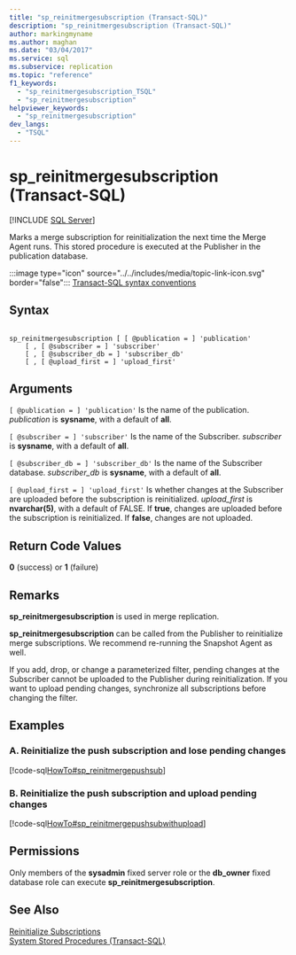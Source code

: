 ```yaml
---
title: "sp_reinitmergesubscription (Transact-SQL)"
description: "sp_reinitmergesubscription (Transact-SQL)"
author: markingmyname
ms.author: maghan
ms.date: "03/04/2017"
ms.service: sql
ms.subservice: replication
ms.topic: "reference"
f1_keywords:
  - "sp_reinitmergesubscription_TSQL"
  - "sp_reinitmergesubscription"
helpviewer_keywords:
  - "sp_reinitmergesubscription"
dev_langs:
  - "TSQL"
---
```

# sp_reinitmergesubscription (Transact-SQL)
[!INCLUDE [SQL Server](../../includes/applies-to-version/sqlserver.md)]

  Marks a merge subscription for reinitialization the next time the Merge Agent runs. This stored procedure is executed at the Publisher in the publication database.  
  
 :::image type="icon" source="../../includes/media/topic-link-icon.svg" border="false"::: [Transact-SQL syntax conventions](../../t-sql/language-elements/transact-sql-syntax-conventions-transact-sql.md)  
  
## Syntax  
  
```  
  
sp_reinitmergesubscription [ [ @publication = ] 'publication'  
    [ , [ @subscriber = ] 'subscriber'  
    [ , [ @subscriber_db = ] 'subscriber_db'  
    [ , [ @upload_first = ] 'upload_first'  
```  
  
## Arguments  
`[ @publication = ] 'publication'`
 Is the name of the publication. *publication* is **sysname**, with a default of **all**.  
  
`[ @subscriber = ] 'subscriber'`
 Is the name of the Subscriber. *subscriber* is **sysname**, with a default of **all**.  
  
`[ @subscriber_db = ] 'subscriber_db'`
 Is the name of the Subscriber database. *subscriber_db* is **sysname**, with a default of **all**.  
  
`[ @upload_first = ] 'upload_first'`
 Is whether changes at the Subscriber are uploaded before the subscription is reinitialized. *upload_first* is **nvarchar(5)**, with a default of FALSE. If **true**, changes are uploaded before the subscription is reinitialized. If **false**, changes are not uploaded.  
  
## Return Code Values  
 **0** (success) or **1** (failure)  
  
## Remarks  
 **sp_reinitmergesubscription** is used in merge replication.  
  
 **sp_reinitmergesubscription** can be called from the Publisher to reinitialize merge subscriptions. We recommend re-running the Snapshot Agent as well.  
  
 If you add, drop, or change a parameterized filter, pending changes at the Subscriber cannot be uploaded to the Publisher during reinitialization. If you want to upload pending changes, synchronize all subscriptions before changing the filter.  
  
## Examples  

### A. Reinitialize the push subscription and lose pending changes

 [!code-sql[HowTo#sp_reinitmergepushsub](../../relational-databases/replication/codesnippet/tsql/sp-reinitmergesubscripti_1.sql)]  
  
### B. Reinitialize the push subscription and upload pending changes
 [!code-sql[HowTo#sp_reinitmergepushsubwithupload](../../relational-databases/replication/codesnippet/tsql/sp-reinitmergesubscripti_2.sql)]  
  
## Permissions  
 Only members of the **sysadmin** fixed server role or the **db_owner** fixed database role can execute **sp_reinitmergesubscription**.  
  
## See Also  
 [Reinitialize Subscriptions](../../relational-databases/replication/reinitialize-subscriptions.md)   
 [System Stored Procedures &#40;Transact-SQL&#41;](../../relational-databases/system-stored-procedures/system-stored-procedures-transact-sql.md)  
  
  
